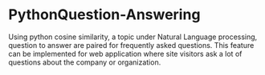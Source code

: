 # PythonQuestion-Answering

Using python cosine similarity, a topic under Natural Language processing,
question to answer are paired for frequently asked questions. 
This feature can be implemented for web application where site visitors ask 
a lot of questions about the company or organization.
